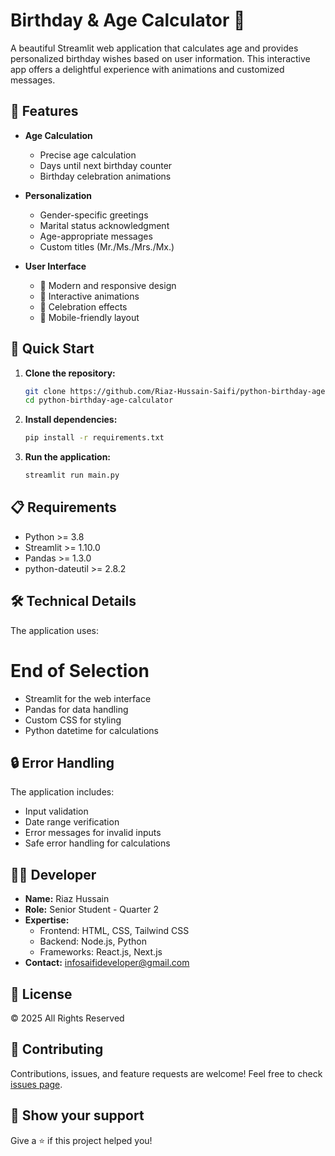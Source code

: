 # Birthday & Age Calculator 🎂

A beautiful Streamlit web application that calculates age and provides personalized birthday wishes based on user information. This interactive app offers a delightful experience with animations and customized messages.

## 🌟 Features

- **Age Calculation**
  - Precise age calculation
  - Days until next birthday counter
  - Birthday celebration animations

- **Personalization**
  - Gender-specific greetings
  - Marital status acknowledgment
  - Age-appropriate messages
  - Custom titles (Mr./Ms./Mrs./Mx.)

- **User Interface**
  - 🎨 Modern and responsive design
  - 💫 Interactive animations
  - 🎈 Celebration effects
  - 📱 Mobile-friendly layout

## 🚀 Quick Start

1. **Clone the repository:**
   ```bash
   git clone https://github.com/Riaz-Hussain-Saifi/python-birthday-age-calculator.git
   cd python-birthday-age-calculator
   ```

2. **Install dependencies:**
   ```bash
   pip install -r requirements.txt
   ```

3. **Run the application:**
   ```bash
   streamlit run main.py
   ```

## 📋 Requirements

- Python >= 3.8
- Streamlit >= 1.10.0
- Pandas >= 1.3.0
- python-dateutil >= 2.8.2

## 🛠️ Technical Details

The application uses:
# End of Selection
- Streamlit for the web interface
- Pandas for data handling
- Custom CSS for styling
- Python datetime for calculations

## 🔒 Error Handling

The application includes:
- Input validation
- Date range verification
- Error messages for invalid inputs
- Safe error handling for calculations

## 👨‍💻 Developer

- **Name:** Riaz Hussain
- **Role:** Senior Student - Quarter 2
- **Expertise:** 
  - Frontend: HTML, CSS, Tailwind CSS
  - Backend: Node.js, Python
  - Frameworks: React.js, Next.js
- **Contact:** infosaifideveloper@gmail.com

## 📝 License

© 2025 All Rights Reserved

## 🤝 Contributing

Contributions, issues, and feature requests are welcome! Feel free to check [issues page](https://github.com/Riaz-Hussain-Saifi/python-birthday-age-calculator.git/issues).

## 🌟 Show your support

Give a ⭐️ if this project helped you!
